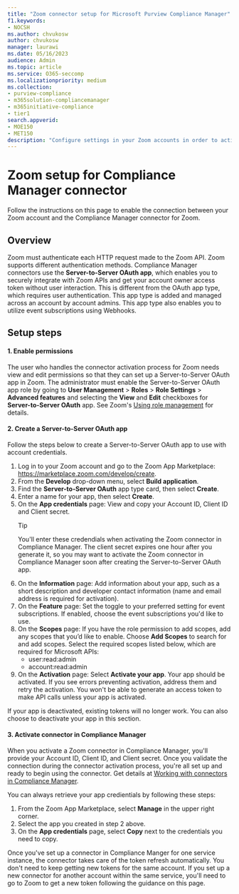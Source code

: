 ```yaml
---
title: "Zoom connector setup for Microsoft Purview Compliance Manager"
f1.keywords:
- NOCSH
ms.author: chvukosw
author: chvukosw
manager: laurawi
ms.date: 05/16/2023
audience: Admin
ms.topic: article
ms.service: O365-seccomp
ms.localizationpriority: medium
ms.collection:
- purview-compliance
- m365solution-compliancemanager
- m365initiative-compliance
- tier1
search.appverid:
- MOE150
- MET150
description: "Configure settings in your Zoom accounts in order to activate connectors for Microsoft Purview Compliance Manager."
---
```


# Zoom setup for Compliance Manager connector

Follow the instructions on this page to enable the connection between your Zoom account and the Compliance Manager connector for Zoom.

## Overview

Zoom must authenticate each HTTP request made to the Zoom API. Zoom supports different authentication methods. Compliance Manager connectors use the **Server-to-Server OAuth app**, which enables you to securely integrate with Zoom APIs and get your account owner access token without user interaction. This is different from the OAuth app type, which requires user authentication. This app type is added and managed across an account by account admins. This app type also enables you to utilize event subscriptions using Webhooks.

## Setup steps

#### 1. Enable permissions

The user who handles the connector activation process for Zoom needs view and edit permissions so that they can set up a Server-to-Server OAuth app in Zoom. The administrator must enable the Server-to-Server OAuth app role by going to **User Management** > **Roles** > **Role Settings** > **Advanced features** and selecting the **View** and **Edit** checkboxes for **Server-to-Server OAuth** app. See Zoom's [Using role management](https://support.zoom.com/hc/articles/115001078646) for details.

#### 2. Create a Server-to-Server OAuth app

Follow the steps below to create a Server-to-Server OAuth app to use with account credentials.

1. Log in to your Zoom account and go to the Zoom App Marketplace: https://marketplace.zoom.com/develop/create.
1. From the **Develop** drop-down menu, select **Build application**.
1. Find the **Server-to-Server OAuth** app type card, then select **Create**.
1. Enter a name for your app, then select **Create**.
1. On the **App credentials** page: View and copy your Account ID, Client ID and Client secret.
    > [!TIP]
    > You'll enter these credendials when activating the Zoom connector in Compliance Manager. The client secret expires one hour after you generate it, so you may want to activate the Zoom connector in Compliance Manager soon after creating the Server-to-Server OAuth app.
1. On the **Information** page: Add information about your app, such as a short description and developer contact information (name and email address is required for activation).
1. On the **Feature** page: Set the toggle to your preferred setting for event subscriptions. If enabled, choose the event subscriptions you'd like to use.
1. On the **Scopes** page: If you have the role permission to add scopes, add any scopes that you’d like to enable. Choose **Add Scopes** to search for and add scopes. Select the required scopes listed below, which are required for Microsoft APIs:
    - user:read:admin
    - account:read:admin
1. On the **Activation** page: Select **Activate your app**. Your app should be activated. If you see errors preventing activation, address them and retry the activation. You won't be able to generate an access token to make API calls unless your app is activated.

If your app is deactivated, existing tokens will no longer work. You can also choose to deactivate your app in this section.

#### 3. Activate connector in Compliance Manager

When you activate a Zoom connector in Compliance Manager, you'll provide your Account ID, Client ID, and Client secret. Once you validate the connection during the connector activation process, you're all set up and ready to begin using the connector. Get details at [Working with connectors in Compliance Manager](compliance-manager-connectors.md).

You can always retrieve your app credientials by following these steps:

1.  From the Zoom App Marketplace, select **Manage** in the upper right corner.
1. Select the app you created in step 2 above.
1. On the **App credentials** page, select **Copy** next to the credentials you need to copy.

Once you've set up a connector in Compliance Manger for one service instance, the connector takes care of the token refresh automatically. You don't need to keep getting new tokens for the same account. If you set up a new connector for another account within the same service, you'll need to go to Zoom to get a new token following the guidance on this page.